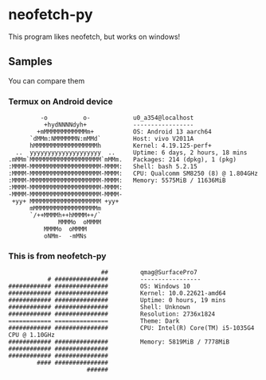 # neofetch-py
This program likes neofetch, but works on windows!
## Samples
You can compare them
### Termux on Android device
             -o          o-            u0_a354@localhost
              +hydNNNNdyh+             -----------------
            +mMMMMMMMMMMMMm+           OS: Android 13 aarch64
          `dMMm:NMMMMMMN:mMMd`         Host: vivo V2011A
          hMMMMMMMMMMMMMMMMMMh         Kernel: 4.19.125-perf+
      ..  yyyyyyyyyyyyyyyyyyyy  ..     Uptime: 6 days, 2 hours, 18 mins
    .mMMm`MMMMMMMMMMMMMMMMMMMM`mMMm.   Packages: 214 (dpkg), 1 (pkg)
    :MMMM-MMMMMMMMMMMMMMMMMMMM-MMMM:   Shell: bash 5.2.15
    :MMMM-MMMMMMMMMMMMMMMMMMMM-MMMM:   CPU: Qualcomm SM8250 (8) @ 1.804GHz
    :MMMM-MMMMMMMMMMMMMMMMMMMM-MMMM:   Memory: 5575MiB / 11636MiB
    :MMMM-MMMMMMMMMMMMMMMMMMMM-MMMM:
    -MMMM-MMMMMMMMMMMMMMMMMMMM-MMMM-
     +yy+ MMMMMMMMMMMMMMMMMMMM +yy+
          mMMMMMMMMMMMMMMMMMMm
          `/++MMMMh++hMMMM++/`
                  MMMMo  oMMMM
              MMMMo  oMMMM
              oNMm-  -mMNs
### This is from neofetch-py
                              ##         qmag@SurfacePro7
               # ###############         -----------------
    ############ ###############         OS: Windows 10
    ############ ###############         Kernel: 10.0.22621-amd64
    ############ ###############         Uptime: 0 hours, 19 mins
    ############ ###############         Shell: Unknown
    ############ ###############         Resolution: 2736x1824
    ============ ===============         Theme: Dark
    ############ ###############         CPU: Intel(R) Core(TM) i5-1035G4 CPU @ 1.10GHz
    ############ ###############         Memory: 5819MiB / 7778MiB
    ############ ###############
    ############ ###############
            #### ###############
                          ######
